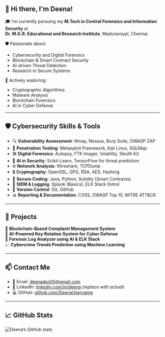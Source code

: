 ## 👋 Hi there, I'm Deena!

🎓 I’m currently pursuing my **M.Tech in Central Forensics and Information Security** at  
**Dr. M.G.R. Educational and Research Institute**, Maduravoyal, Chennai.

🛡️ Passionate about:
- Cybersecurity and Digital Forensics
- Blockchain & Smart Contract Security
- AI-driven Threat Detection
- Research in Secure Systems

🧠 Actively exploring:
- Cryptographic Algorithms
- Malware Analysis
- Blockchain Forensics
- AI in Cyber Defense

---

## 🛡️ Cybersecurity Skills & Tools

- 🔍 **Vulnerability Assessment**: Nmap, Nessus, Burp Suite, OWASP ZAP  
- 🔐 **Penetration Testing**: Metasploit Framework, Kali Linux, SQLMap  
- 🛠️ **Digital Forensics**: Autopsy, FTK Imager, Volatility, Sleuth Kit  
- 🧠 **AI in Security**: Scikit-Learn, TensorFlow for threat prediction  
- 🌐 **Network Analysis**: Wireshark, TCPDump  
- 🔒 **Cryptography**: OpenSSL, GPG, RSA, AES, Hashing  
- 📜 **Secure Coding**: Java, Python, Solidity (Smart Contracts)  
- 🧰 **SIEM & Logging**: Splunk (Basics), ELK Stack (Intro)  
- 📂 **Version Control**: Git, GitHub  
- 📊 **Reporting & Documentation**: CVSS, OWASP Top 10, MITRE ATT&CK  

---

## 📂 Projects

🚨 **Blockchain-Based Complaint Management System**  
🔐 **AI-Powered Key Rotation System for Cyber Defense**  
🧪 **Forensic Log Analyzer using AI & ELK Stack**  
📈 **Cybercrime Trends Prediction using Machine Learning**

---

## 📫 Contact Me

- 💼 Email: deenaden05@gmail.com  
- 🔗 LinkedIn: [linkedin.com/in/deena](https://linkedin.com/in/deena) *(replace with actual)*  
- 💻 GitHub: [github.com/DeenaUsername](https://github.com/Deenaden)

---

## 📈 GitHub Stats

![Deena’s GitHub stats](https://github-readme-stats.vercel.app/api?username=DeenaUsername&show_icons=true&theme=radical)
